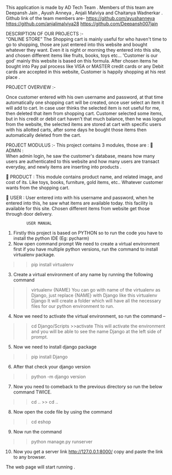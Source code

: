 This application is made by AD Tech Team  . Members of this team are Deepansh Jain , Ayush Anneya , Anjali Malviya and Chaitanya Wadnerkar . 
Github link of the team members are-
https://github.com/ayushanneya
https://github.com/anjalimalviya28
https://github.com/Deepansh007jain

 DESCRIPTION OF OUR PROJECTS :-     
                                         “ONLINE  STORE”
 The Shopping cart is mainly useful for who haven't time to go to shopping, those are just entered into this website and bought whatever they want. Even it is night or morning they entered into this site, and chosen different items like fruits, books, toys etc...
 'Customer is our god' mainly this website is based on this formula. After chosen items he bought into Pay pal process like VISA or MASTER credit cards or any Debit cards are accepted in this website, Customer is happily shopping at his rest place .

PROJECT OVERVIEW :-

Once customer entered with his own username and password, at that time automatically one shopping cart will be created, once user select an item it will add to cart. In case user thinks the selected item is not useful for me, then deleted that item from shopping cart.
Customer selected some items, but in his credit or debit cart haven't that much balance, then he was logout from the website, the selected items are stored at cart with specific users with his allotted carts, after some days he bought those items then automatically deleted from the cart.

PROJECT MODULUS :-
This project contains 3 modules, those are :
	ADMIN :  
 When admin login, he saw the customer's database, means how many users are authenticated to this website and how many users are transact everyday, and newly items are inserting into products .

	PRODUCT :
This module contains product name, and related image, and cost of its. Like toys, books, furniture, gold items, etc.. Whatever customer wants from the shopping cart.

	USER :
User entered into with his username and password, when he entered into this, he saw what items are available today. this facility is available for this site. Chosen different items from website get those through door delivery.


             USER MANUAL
1.	Firstly this project is based on PYTHON so to run the code you have to install the python IDE
(Eg: pycharm)
2.	Now open command prompt We need to create a virtual environment first if you have multiple python versions, run the command to install virtualenv package.
 >> pip install virtualenv
3.	Create a virtual environment of any name by running the following command
 >> virtualenv {NAME} 
You can go with name of the virtualenv as Django, just replace {NAME} with Django like this 
>> virtualenv Django
It will create a folder which will have all the necessary files for our python environment to run.
4.	Now we need to activate the virtual environment, so run the command –
 >>cd Django/Scripts >>activate
This will activate the environment and you will be able to see the name Django at the left side of prompt.
5.	Now we need to install django package
 >>pip install Django
6.	After that check your django version 
>>python -m django version
7.	Now you need to comeback to the previous directory so run the below command TWICE.
 >> cd .. >> cd ..
8.	Now open the code file by using the command 
>>cd eshop
9.	Now run the command 
>> python manage.py runserver
10.	Now you get a server link
            http://127.0.0.1:8000/
copy and paste the link to any browser.

The web page will start running .





